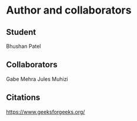 Author and collaborators
========================

Student
-------
Bhushan Patel


Collaborators
-------------
Gabe Mehra
Jules Muhizi


Citations
---------
https://www.geeksforgeeks.org/
